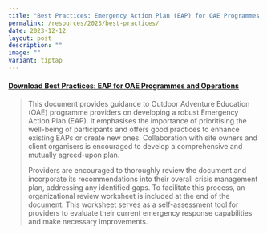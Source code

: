 ```yaml
---
title: "Best Practices: Emergency Action Plan (EAP) for OAE Programmes and Operations"
permalink: /resources/2023/best-practices/
date: 2023-12-12
layout: post
description: ""
image: ""
variant: tiptap
---
```

<h4><a href="/files/OAE_EAP_Practices_Jan_24.pdf" rel="noopener noreferrer nofollow" target="_blank">Download Best Practices: EAP for OAE Programmes and Operations</a></h4>
<p></p>
<blockquote>
<p>This document provides guidance to Outdoor Adventure Education (OAE) programme
providers on developing a robust Emergency Action Plan (EAP). It emphasises
the importance of prioritising the well-being of participants and offers
good practices to enhance existing EAPs or create new ones. Collaboration
with site owners and client organisers is encouraged to develop a comprehensive
and mutually agreed-upon plan.</p>
<p></p>
<p>Providers are encouraged to thoroughly review the document and incorporate
its recommendations into their overall crisis management plan, addressing
any identified gaps. To facilitate this process, an organizational review
worksheet is included at the end of the document. This worksheet serves
as a self-assessment tool for providers to evaluate their current emergency
response capabilities and make necessary improvements.</p>
</blockquote>
<p></p>